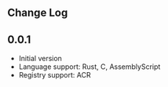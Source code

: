 ## Change Log

## 0.0.1

* Initial version
* Language support: Rust, C, AssemblyScript
* Registry support: ACR
